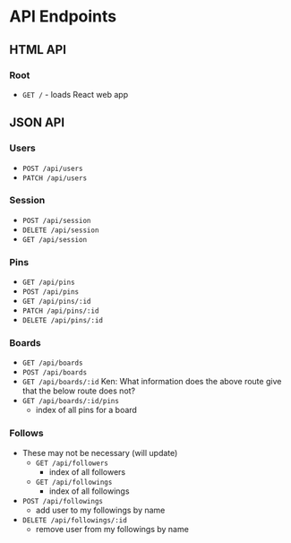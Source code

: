 # API Endpoints

## HTML API

### Root

- `GET /` - loads React web app

## JSON API

### Users

- `POST /api/users`
- `PATCH /api/users`

### Session

- `POST /api/session`
- `DELETE /api/session`
- `GET /api/session`

### Pins

- `GET /api/pins`
- `POST /api/pins`
- `GET /api/pins/:id`
- `PATCH /api/pins/:id`
- `DELETE /api/pins/:id`

### Boards

- `GET /api/boards`
- `POST /api/boards`
- `GET /api/boards/:id`
	Ken: What information does the above route give that the below route does not?
- `GET /api/boards/:id/pins`
  - index of all pins for a board

### Follows

- These may not be necessary (will update)
  - `GET /api/followers`
    - index of all followers
  - `GET /api/followings`
    - index of all followings
- `POST /api/followings`
  - add user to my followings by name
- `DELETE /api/followings/:id`
  - remove user from my followings by name
